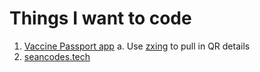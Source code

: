 # Things I want to code
1. [Vaccine Passport app](https://github.com/seannleckie/QRVaccineWallet)
  a. Use [zxing](https://github.com/zxing/zxing) to pull in QR details
2. [seancodes.tech](https://seancodes.tech)
